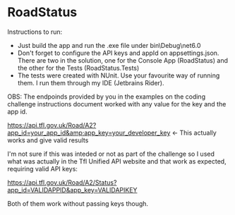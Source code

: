 # RoadStatus

Instructions to run: 
- Just build the app and run the .exe file under bin\Debug\net6.0
- Don't forget to configure the API keys and appId on appsettings.json. There are two in the solution, one for the Console App (RoadStatus) and the other for the Tests (RoadStatus.Tests)
- The tests were created with NUnit. Use your favourite way of running them. I run them through my IDE (Jetbrains Rider).


OBS: The endpoinds provided by you in the examples on the coding challenge instructions document worked with any value for the key and the app id.

https://api.tfl.gov.uk/Road/A2?app_id=your_app_id&amp;app_key=your_developer_key <- This actually works and give valid results

I'm not sure if this was inteded or not as part of the challenge so I used what was actually in the Tfl Unified API website and that work as expected, requiring valid API keys:

https://api.tfl.gov.uk/Road/A2/Status?app_id=VALIDAPPID&app_key=VALIDAPIKEY

Both of them work without passing keys though.
